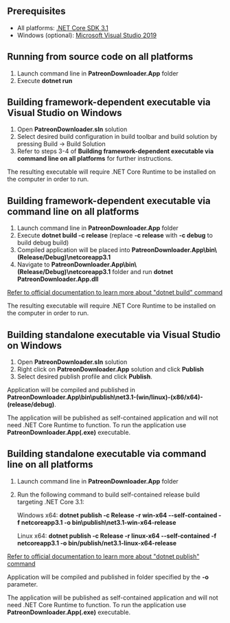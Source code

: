 ## Prerequisites
* All platforms: [.NET Core SDK 3.1](https://dotnet.microsoft.com/download/dotnet-core/3.1)
* Windows (optional): [Microsoft Visual Studio 2019](https://visualstudio.microsoft.com/en/vs/)

## Running from source code on all platforms
1. Launch command line in **PatreonDownloader.App** folder
2. Execute **dotnet run**

## Building framework-dependent executable via Visual Studio on Windows
1. Open **PatreonDownloader.sln** solution
2. Select desired build configuration in build toolbar and build solution by pressing Build -> Build Solution
3. Refer to steps 3-4 of **Building framework-dependent executable via command line on all platforms** for further instructions.

The resulting executable will require .NET Core Runtime to be installed on the computer in order to run.

## Building framework-dependent executable via command line on all platforms
1. Launch command line in **PatreonDownloader.App** folder
2. Execute **dotnet build -c release** (replace **-c release** with **-c debug** to build debug build)
3. Compiled application will be placed into **PatreonDownloader.App\bin\\(Release/Debug)\netcoreapp3.1**
4. Navigate to **PatreonDownloader.App\bin\\(Release/Debug)\netcoreapp3.1** folder and run **dotnet PatreonDownloader.App.dll**

[Refer to official documentation to learn more about "dotnet build" command](https://docs.microsoft.com/en-us/dotnet/core/tools/dotnet-build?tabs=netcore31)

The resulting executable will require .NET Core Runtime to be installed on the computer in order to run.

## Building standalone executable via Visual Studio on Windows
1. Open **PatreonDownloader.sln** solution
2. Right click on **PatreonDownloader.App** solution and click **Publish**
3. Select desired publish profile and click **Publish**. 

Application will be compiled and published in **PatreonDownloader.App\bin\publish\net3.1-(win/linux)-(x86/x64)-(release/debug)**. 

The application will be published as self-contained application and will not need .NET Core Runtime to function. To run the application use **PatreonDownloader.App(.exe)** executable.

## Building standalone executable via command line on all platforms
1. Launch command line in **PatreonDownloader.App** folder
2. Run the following command to build self-contained release build targeting .NET Core 3.1:

   Windows x64: **dotnet publish -c Release -r win-x64 --self-contained -f netcoreapp3.1 -o bin\publish\net3.1-win-x64-release**

   Linux x64: **dotnet publish -c Release -r linux-x64 --self-contained -f netcoreapp3.1 -o bin/publish/net3.1-linux-x64-release**

[Refer to official documentation to learn more about "dotnet publish" command](https://docs.microsoft.com/en-us/dotnet/core/tools/dotnet-publish?tabs=netcore31)

Application will be compiled and published in folder specified by the **-o** parameter.

The application will be published as self-contained application and will not need .NET Core Runtime to function. To run the application use **PatreonDownloader.App(.exe)** executable.
